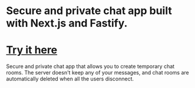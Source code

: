 # Secure and private chat app built with Next.js and Fastify.

# [Try it here ](private-chat-tool.up.railway.app)

Secure and private chat app that allows you to create temporary chat rooms. The server doesn't keep any of your messages, and chat rooms are automatically deleted when all the users disconnect.
